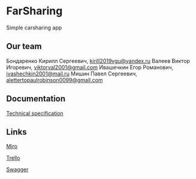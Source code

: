 # FarSharing
Simple carsharing app
## Our team
Бондаренко Кирилл Сергеевич, kirill2019vgu@yandex.ru
Валеев Виктор Игоревич, viktorval2001@gmail.com
Ивашечкин Егор Романович, ivashechkin2001@mail.ru
Мишин Павел Сергеевич, alettertopaulrobinson0099@gmail.com

## Documentation
[Technical specification](https://github.com/TheyCallMeRobinson/FarSharing/blob/master/Docs/%D0%A2%D0%97.pdf)

## Links
[Miro](https://miro.com/app/board/uXjVOFFaGKg=/?invite_link_id=99675099240)

[Trello](https://trello.com/b/7aW0h69f/carsharing-mvp)

[Swagger](https://app.swaggerhub.com/apis/TheyCallMeRobinson/FarSharing/1.0.0)
